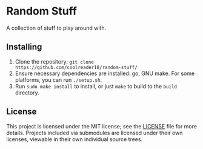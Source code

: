 # Random Stuff

A collection of stuff to play around with.

## Installing

1. Clone the repository: `git clone https://github.com/coolreader18/random-stuff/`
1. Ensure necessary dependencies are installed: go, GNU make. For some platforms, you can run `./setup.sh`.
1. Run `sudo make install` to install, or just `make` to build to the `build` directory.

## License
This project is licensed under the MIT license; see the [LICENSE](LICENSE) file for more details. Projects
included via submodules are licensed under their own licenses, viewable in their own individual source trees.
